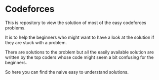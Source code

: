 # Codeforces

This is repository to view the solution of most of the easy codeforces problems.

It is to help the beginners who might want to have a look at the solution if they are stuck with a problem.

There are solutions to the problem but all the easily available solution are written by the top coders whose code might 
seem a bit confusing for the beginners.

So here you can find the naive easy to understand solutions.
